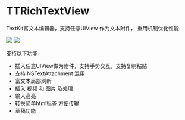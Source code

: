 # TTRichTextView
TextKit富文本编辑器，支持任意UIView 作为文本附件， 重用机制优化性能

![](richtext.gif)
![](richtext_empty.gif)

支持以下功能

* 插入任意UIView做为附件，支持手势交互，支持复制粘贴
* 支持 NSTextAttachment 混用
* 富文本局部刷新
* 插入 视频 和 图片 及处理
* 输入高亮
* 转换简单html标签 方便传输
* 草稿功能 
